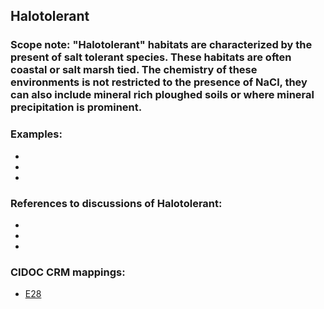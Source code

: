
## Halotolerant 

###  Scope note: "Halotolerant" habitats are characterized by the present of salt tolerant species. These habitats are often coastal or salt marsh tied. The chemistry of these environments is not restricted to the presence of NaCl, they can also include mineral rich ploughed soils or where mineral precipitation is prominent. 


### Examples: 

* 
* 
* 

### References to discussions of Halotolerant:

* 

* 

* 

### CIDOC CRM mappings: 

* [E28](http://www.cidoc-crm.org/entity/e28-conceptual-object/version-6.2)

